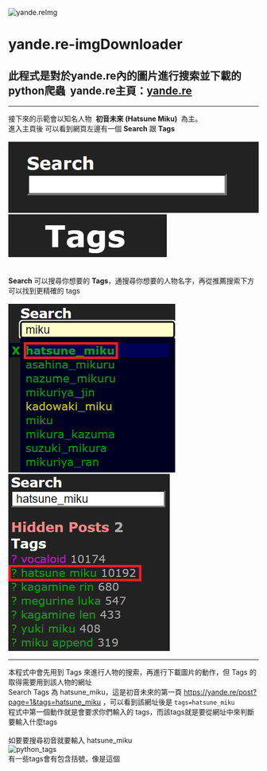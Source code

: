 ![yande.reImg](https://assets.yande.re/assets/logo_small-418e8d5ec0229f274edebe4af43b01aa29ed83b715991ba14bb41ba06b5b57b5.png)  
# **yande.re-imgDownloader**
## 此程式是對於yande.re內的圖片進行搜索並下載的python爬蟲 &nbsp;**yande.re主頁：[yande.re](https://yande.re/post)**  
***
接下來的示範會以知名人物 &nbsp;**初音未來 (Hatsune Miku)** &nbsp;為主。   
進入主頁後 可以看到網頁左邊有一個 **Search** 跟 **Tags**    
&emsp;  
![Search](https://raw.githubusercontent.com/SnowFey/yande.re-imgDownloader/main/md_img/yandeSearch.png)   
![Tags](https://raw.githubusercontent.com/SnowFey/yande.re-imgDownloader/main/md_img/yandeTags.png)  
&emsp;     
&emsp;   
**Search** 可以搜尋你想要的 **Tags**，通搜尋你想要的人物名字，再從推薦搜索下方可以找到更精確的 tags  
&emsp;  
![mikurecommSearch](https://raw.githubusercontent.com/SnowFey/yande.re-imgDownloader/main/md_img/mikurecommSearch.png) 
![mikuhighlight](https://raw.githubusercontent.com/SnowFey/yande.re-imgDownloader/main/md_img/mikuhighlight.png)   
*** 
本程式中會先用到 Tags 來進行人物的搜索，再進行下載圖片的動作，但 Tags 的取得需要用到該人物的網址  
Search Tags 為 hatsune_miku，這是初音未來的第一頁 https://yande.re/post?page=1&tags=hatsune_miku ，可以看到該網址後是 `tags=hatsune_miku`  
程式中第一個動作就是會要求你們輸入的 tags，而該tags就是要從網址中來判斷要輸入什麼tags  
&emsp;    
如要要搜尋初音就要輸入 hatsune_miku  
![python_tags]()
&emsp;   
有一些tags會有包含括號，像是這個 


